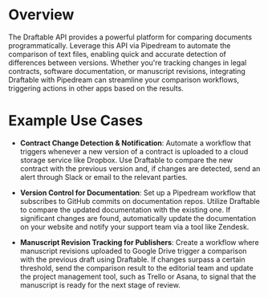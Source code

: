 # Overview

The Draftable API provides a powerful platform for comparing documents programmatically. Leverage this API via Pipedream to automate the comparison of text files, enabling quick and accurate detection of differences between versions. Whether you're tracking changes in legal contracts, software documentation, or manuscript revisions, integrating Draftable with Pipedream can streamline your comparison workflows, triggering actions in other apps based on the results.

# Example Use Cases

- **Contract Change Detection & Notification**: Automate a workflow that triggers whenever a new version of a contract is uploaded to a cloud storage service like Dropbox. Use Draftable to compare the new contract with the previous version and, if changes are detected, send an alert through Slack or email to the relevant parties.

- **Version Control for Documentation**: Set up a Pipedream workflow that subscribes to GitHub commits on documentation repos. Utilize Draftable to compare the updated documentation with the existing one. If significant changes are found, automatically update the documentation on your website and notify your support team via a tool like Zendesk.

- **Manuscript Revision Tracking for Publishers**: Create a workflow where manuscript revisions uploaded to Google Drive trigger a comparison with the previous draft using Draftable. If changes surpass a certain threshold, send the comparison result to the editorial team and update the project management tool, such as Trello or Asana, to signal that the manuscript is ready for the next stage of review.
